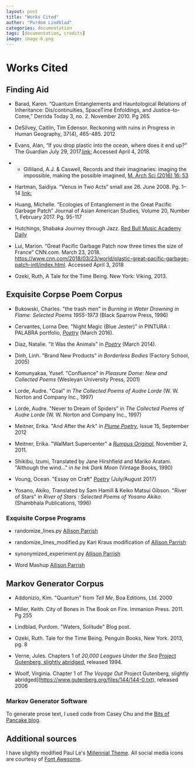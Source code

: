 ```yaml
---
layout: post
title: "Works Cited"
author: "Purdom Lindblad"
categories: documentation
tags: [documentation, credits]
image: image-6.png
---
```


# Works Cited
## Finding Aid

* Barad, Karen. “Quantum Entanglements and Hauntological Relations of Inheritance: Dis/continuities, SpaceTime Enfoldings, and Justice-to-Come,” Derrida Today 3, no. 2. November 2010. Pg 265.

* DeSilvey, Caitlin, Tim Edensor. Reckoning with ruins in Progress in Human Geography, 37(4), 465-485. 2012

* Evans, Alan, “If you drop plastic into the ocean, where does it end up?” The Guardian July 29, 2017.[link:](https://www.theguardian.com/environment/2017/jun/29/if-you-drop-plastic-in-the-ocean-where-does-it-end-up) Accessed April 4, 2018.

* * Gilliland, A.J. & Caswell, Records and their imaginaries: imaging the impossible, making the possible imagined, [M. Arch Sci (2016) 16: 53](https://doi.org/10.1007/s10502-015-9259-z)

* Hartman, Saidiya. “Venus in Two Acts” small axe 26. June 2008. Pg. 1–14 [link:](http://www.imagineic.nl/sites/default/files/files/Hartman%20Venus%20in%20Two%20Acts.pdf)

* Huang, Michelle. “Ecologies of Entanglement in the Great Pacific Garbage Patch” Journal of Asian American Studies, Volume 20, Number 1, February 2017.  Pg. 95-117

* Hutchings, Shabaka Journey through Jazz. [Red Bull Music Academy Daily](http://daily.redbullmusicacademy.com/2016/04/shabaka-hutchings)

* Lui, Marion. “Great Pacific Garbage Patch now three times the size of France” CNN.com. March 23, 2018. https://www.cnn.com/2018/03/23/world/plastic-great-pacific-garbage-patch-intl/index.html. Accessed April 3, 2018

* Ozeki, Ruth, A Tale for the Time Being. New York: Viking, 2013.


## Exquisite Corpse Poem Corpus

* Bukowski, Charles. "the trash men" in *Burning in Water Drowning in Flame: Selected Poems 1955-1973* (Black Sparrow Press, 1996)

* Cervantes, Lorna Dee. "Night Magic (Blue Jester)" in PINTURA : PALABRA portfolio, [*Poetry*](https://www.poetryfoundation.org/poetrymagazine/poems/58859/night-magic-blue-jester) (March 2016).

* Diaz, Natalie. "It Was the Animals" in [*Poetry*](https://www.poetryfoundation.org/poetrymagazine/poems/56833/it-was-the-animals) (March 2014).

* Dinh, Linh. "Brand New Products" in *Borderless Bodies* (Factory School, 2005)

* Komunyakaa, Yusef. "Confluence" in *Pleasure Dome: New and Collected Poems* (Wesleyan University Press, 2001)

* Lorde, Audre. "Coal" in *The Collected Poems of Audre Lorde* (W. W. Norton and Company Inc., 1997)

* Lorde, Audre. "Never to Dream of Spiders" in *The Collected Poems of Audre Lorde* (W. W. Norton and Company Inc., 1997)

* Meitner, Erika. "And After the Ark" in [*Plume Poetry*](http://plumepoetry.com/2012/09/and-after-the-ark-by-erika-meitner/), Issue 15, September 2012

* Meitner, Erika. "WalMart Supercenter" a [*Rumpus Original*](http://therumpus.net/2011/11/walmart-supercenter-a-rumpus-original-poem-by-erika-meitner/), November 2, 2011.

* Shikibu, Izumi, Translated by Jane Hirshfield and Mariko Aratani. "Although the wind..." in *he Ink Dark Moon* (Vintage Books, 1990)

* Voung, Ocean. "Essay on Craft" [*Poetry*](https://www.poetryfoundation.org/poetrymagazine/poems/142852/essay-on-craft) (July/August 2017)

* Yosano, Akiko, Translated by Sam Hamill & Keiko Matsui Gibson. "River of Stars" in *River of Stars : Selected Poems of Yosano Akiko.* (Shambhala Publications, 1996)

### Exquisite Corpse Programs

* randomize_lines.py [Allison Parrish](https://www.decontextualize.com/)

* randomize_lines_modified.py Kari Kraus modification of [Allison Parrish](https://www.decontextualize.com/)

* synonymized_experiment.py [Allison Parrish](https://www.decontextualize.com/)

* Word Mashup [Allison Parrish](https://www.decontextualize.com/)

## Markov Generator Corpus

* Addonizio, Kim. "Quantum" from *Tell Me*, Boa Editions, Ltd. 2000

* Miller, Keith. City of Bones in The Book on Fire. Immanion Press. 2011. Pg 255

* Lindblad, Purdom. "Waters, Solitude" Blog post.

* Ozeki, Ruth. Tale for the Time Being. Penguin Books, New York. 2013, pg. 8

* Verne, Jules. Chapters 1 of *20,000 Leagues Under the Sea* [Project Gutenberg, slightly abridged](http://www.gutenberg.org/cache/epub/164/pg164.txt), released 1994.

* Woolf, Virginia. Chapter 1 of *The Voyage Out* Project Gutenberg, slightly abridged](https://www.gutenberg.org/files/144/144-0.txt), released 2006

### Markov Generator Software
To generate prose text, I used code from Casey Chu and the [Bits of Pancake blog](http://www.bitsofpancake.com/programming/markov-chain-text-generator/).

## Additional sources
I have slightly modified Paul Le's [Millennial Theme](https://github.com/LeNPaul/Millennial).
All social media icons are courtesy of [Font Awesome](http://fontawesome.io/).
